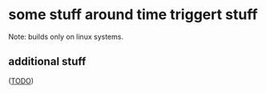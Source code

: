 some stuff around time triggert stuff
=====================================

Note: builds only on linux systems.

additional stuff
----------------

([TODO](TODO.md))
